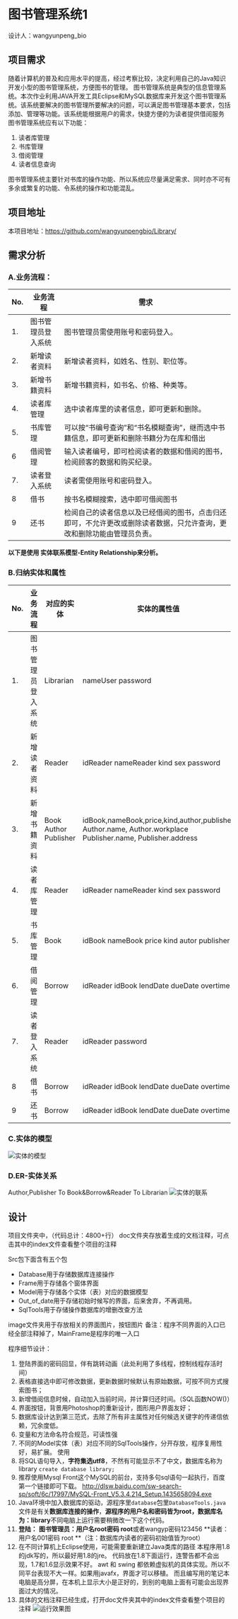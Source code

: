 # 图书管理系统1

设计人：wangyunpeng_bio

## 项目需求 ##
随着计算机的普及和应用水平的提高，经过考察比较，决定利用自己的Java知识开发小型的图书管理系统，方便图书的管理。
图书管理系统是典型的信息管理系统。本次作业利用JAVA开发工具Eclipse和MySQL数据库来开发这个图书管理系统。该系统要解决的图书管理所要解决的问题，可以满足图书管理基本要求，包括添加、管理等功能。该系统能根据用户的需求，快捷方便的为读者提供借阅服务
图书管理系统应有以下功能：
1.	读者库管理
2.	书库管理
3.	借阅管理
4.	读者信息查询

图书管理系统主要针对书库的操作功能、所以系统应尽量满足需求、同时亦不可有多余或繁复的功能、令系统的操作和功能混乱。

## 项目地址 ##

本项目地址：https://github.com/wangyunpengbio/Library/

## 需求分析 ##

### A.业务流程： ###

No.|业务流程|需求
--- |---|---
1.|图书管理员登入系统|图书管理员需使用账号和密码登入。
2.|新增读者资料|新增读者资料，如姓名、性别、职位等。
3.|新增书籍资料|新增书籍资料，如书名、价格、种类等。
4.|读者库管理|选中读者库里的读者信息，即可更新和删除。
5.|书库管理|可以按“书编号查询”和“书名模糊查询”，继而选中书籍信息，即可更新和删除书籍分为在库和借出
6|借阅管理|输入读者编号，即可检阅读者的数据和借阅的图书，检阅顾客的数据和购买纪录。
7.|读者登入系统|读者需使用账号和密码登入。
8|借书|按书名模糊搜索，选中即可借阅图书
9|还书|检阅自己的读者信息以及已经借阅的图书，点击归还即可，不允许更改或删除读者数据，只允许查询，更改和删除功能由管理员负责。


**以下是使用 实体联系模型-Entity Relationship来分析。**

### B.归纳实体和属性 ###

No.|业务流程|对应的实体|实体的属性值
---|---|---|---
1.|图书管理员登入系统|Librarian|nameUser password
2.|新增读者资料|Reader|idReader nameReader kind sex password
3.|新增书籍资料|Book Author Publisher|idBook,nameBook,price,kind,author,publisher Author.name, Author.workplace Publisher.name, Publisher.address
4.|读者库管理|Reader|idReader nameReader kind sex password
5.|书库管理|Book|idBook nameBook price kind autor publisher
6.|借阅管理|Borrow|idReader idBook lendDate dueDate overtime
7.|读者登入系统|Reader|idReader password
8|借书|Borrow|idReader idBook lendDate dueDate overtime
9|还书|Borrow|idReader idBook lendDate dueDate overtime



### C.实体的模型 ###
![实体的模型](https://github.com/wangyunpengbio/Library/raw/master/readme_imgs/1.jpg)

### D.ER-实体关系 ###
Author,Publisher To Book&Borrow&Reader To Librarian
![实体的联系](https://github.com/wangyunpengbio/Library/raw/master/readme_imgs/1.jpg)

## 设计 ##
项目文件夹中，（代码总计：4800+行）
doc文件夹存放着生成的文档注释，可点击其中的index文件查看整个项目的注释

Src包下面含有五个包
- Database用于存储数据库连接操作
- Frame用于存储各个窗体界面
- Model用于存储各个实体（表）对应的数据模型
- Out_of_date用于存储初始时候写的界面，后来舍弃，不再调用。
- SqlTools用于存储操作数据库的增删改查方法

image文件夹用于存放相关的界面图片，按钮图片
备注：程序不同界面的入口已经全部注释掉了，MainFrame是程序的唯一入口

程序细节设计：
1. 登陆界面的密码回显，伴有跳转动画（此处利用了多线程，控制线程存活时间）
2. 表格直接选中即可修改数据，更新数据时候默认有原始数据，可按不同方式搜索图书；
3. 新增借阅信息时候，自动加入当前时间，并计算归还时间。（SQL函数NOW()）
4. 界面按钮，背景用Photoshop的重新设计，图形用户界面友好；
5. 数据库设计达到第三范式，去除了所有非主属性对任何候选关键字的传递信依赖，冗余度低。
6. 变量和方法命名符合规范，可读性强
7. 不同的Model实体（表）对应不同的SqlTools操作，分开存放，程序复用性好，易扩展。
使用
1. 将SQL语句导入，**字符集选utf8**，不然有可能显示不了中文，数据库名称为library
`create database library;`
2. 推荐使用Mysql Front这个MySQL的前台，支持多句sql语句一起执行，百度第一个链接即可下载。
http://dlsw.baidu.com/sw-search-sp/soft/6c/17997/MySQL-Front_V5.3.4.214_Setup.1435658094.exe
3. Java环境中加入数据库的驱动，源程序里`database`包里`DatabaseTools.java`文件是有关**数据库连接的操作**，**源程序的用户名和密码皆为root，数据库名为：library**不同电脑上运行需要稍微改一下这个代码。
4. **登陆：**
**图书管理员：用户名root密码 root**或者wangyp密码123456
**读者：用户名001密码 root **（注：数据库内读者的密码初始值皆为root）
5. 在不同计算机上Eclipse使用，可能需要重新建立Java类库的路径
本程序用1.8的jdk写的，所以最好用1.8的jre。
代码放在1.8下面运行，连警告都不会出现，1.7和1.6显示效果不好。
awt 和 swing 都依赖虚拟机的具体实现。所以不同平台表现不大一样。如果用javafx，界面才可以移植。
而且编写用的笔记本电脑是高分屏，在本机上显示大小是正好的，到别的电脑上面有可能会出现界面过大的情况。
6. 具体的文档注释已经生成，打开doc文件夹其中的index文件查看整个项目的注释
![运行效果图](https://github.com/wangyunpengbio/Library/raw/master/readme_imgs/3.png)
